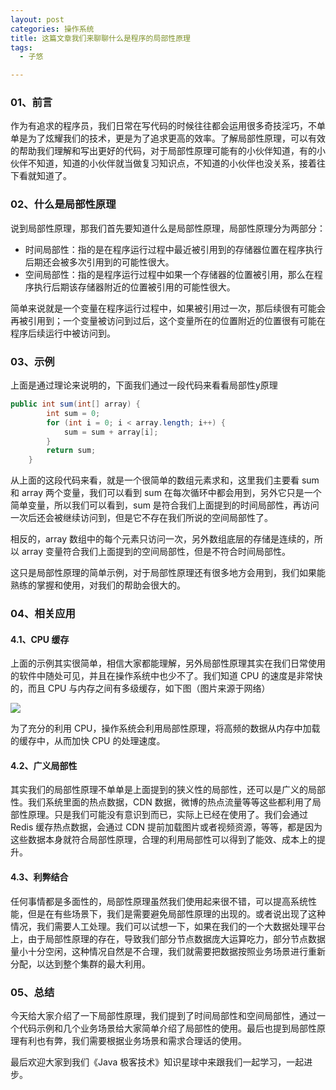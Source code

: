```yaml
---
layout: post
categories: 操作系统
title: 这篇文章我们来聊聊什么是程序的局部性原理
tags:
  - 子悠

---
```


### 01、前言
作为有追求的程序员，我们日常在写代码的时候往往都会运用很多奇技淫巧，不单单是为了炫耀我们的技术，更是为了追求更高的效率。了解局部性原理，可以有效的帮助我们理解和写出更好的代码，对于局部性原理可能有的小伙伴知道，有的小伙伴不知道，知道的小伙伴就当做复习知识点，不知道的小伙伴也没关系，接着往下看就知道了。

 <!--more-->

### 02、什么是局部性原理

说到局部性原理，那我们首先要知道什么是局部性原理，局部性原理分为两部分：

- 时间局部性：指的是在程序运行过程中最近被引用到的存储器位置在程序执行后期还会被多次引用到的可能性很大。
- 空间局部性：指的是程序运行过程中如果一个存储器的位置被引用，那么在程序执行后期该存储器附近的位置被引用的可能性很大。

简单来说就是一个变量在程序运行过程中，如果被引用过一次，那后续很有可能会再被引用到；一个变量被访问到过后，这个变量所在的位置附近的位置很有可能在程序后续运行中被访问到。

### 03、示例

上面是通过理论来说明的，下面我们通过一段代码来看看局部性y原理

```java
public int sum(int[] array) {
        int sum = 0;
        for (int i = 0; i < array.length; i++) {
            sum = sum + array[i];
        }
        return sum;
    }
```

从上面的这段代码来看，就是一个很简单的数组元素求和，这里我们主要看 sum 和 array 两个变量，我们可以看到 sum 在每次循环中都会用到，另外它只是一个简单变量，所以我们可以看到，sum 是符合我们上面提到的时间局部性，再访问一次后还会被继续访问到，但是它不存在我们所说的空间局部性了。

相反的，array 数组中的每个元素只访问一次，另外数组底层的存储是连续的，所以 array 变量符合我们上面提到的空间局部性，但是不符合时间局部性。

这只是局部性原理的简单示例，对于局部性原理还有很多地方会用到，我们如果能熟练的掌握和使用，对我们的帮助会很大的。

### 04、相关应用

#### 4.1、CPU 缓存

上面的示例其实很简单，相信大家都能理解，另外局部性原理其实在我们日常使用的软件中随处可见，并且在操作系统中也少不了。我们知道 CPU 的速度是非常快的，而且 CPU 与内存之间有多级缓存，如下图（图片来源于网络）

![](http://www.justdojava.com/assets/images/2019/java/image_ziyou/bV15.png)

为了充分的利用 CPU，操作系统会利用局部性原理，将高频的数据从内存中加载的缓存中，从而加快 CPU 的处理速度。

#### 4.2、广义局部性

其实我们的局部性原理不单单是上面提到的狭义性的局部性，还可以是广义的局部性。我们系统里面的热点数据，CDN 数据，微博的热点流量等等这些都利用了局部性原理。只是我们可能没有意识到而已，实际上已经在使用了。我们会通过 Redis 缓存热点数据，会通过 CDN 提前加载图片或者视频资源，等等，都是因为这些数据本身就符合局部性原理，合理的利用局部性可以得到了能效、成本上的提升。

#### 4.3、利弊结合

任何事情都是多面性的，局部性原理虽然我们使用起来很不错，可以提高系统性能，但是在有些场景下，我们是需要避免局部性原理的出现的。或者说出现了这种情况，我们需要人工处理。我们可以试想一下，如果在我们的一个大数据处理平台上，由于局部性原理的存在，导致我们部分节点数据庞大运算吃力，部分节点数据量小十分空闲，这种情况自然是不合理，我们就需要把数据按照业务场景进行重新分配，以达到整个集群的最大利用。

### 05、总结

今天给大家介绍了一下局部性原理，我们提到了时间局部性和空间局部性，通过一个代码示例和几个业务场景给大家简单介绍了局部性的使用。最后也提到局部性原理有利也有弊，我们需要根据业务场景和需求合理话的使用。

最后欢迎大家到我们《Java 极客技术》知识星球中来跟我们一起学习，一起进步。

